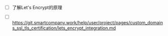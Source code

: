 
- [ ] 了解Let's Encrypt的原理

- [ ] https://git.smartcompany.work/help/user/project/pages/custom_domains_ssl_tls_certification/lets_encrypt_integration.md